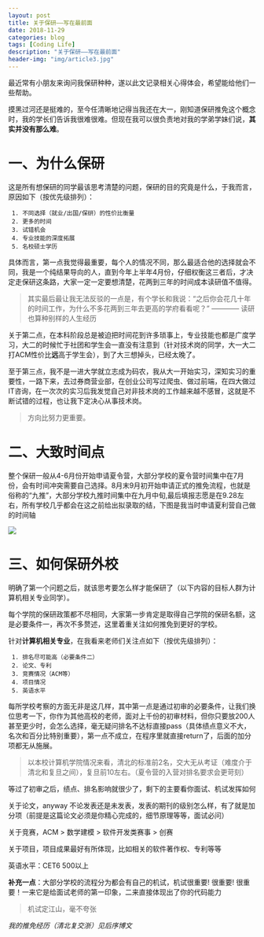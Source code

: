 ```yaml
---
layout: post
title: 关于保研——写在最前面
date: 2018-11-29
categories: blog
tags: [Coding Life]
description: "关于保研——写在最前面"
header-img: "img/article3.jpg"
---
```


最近常有小朋友来询问我保研种种，遂以此文记录相关心得体会，希望能给他们一些帮助。

摸黑过河还是挺难的，至今任清晰地记得当我还在大一，刚知道保研推免这个概念时，我的学长们告诉我很难很难。但现在我可以很负责地对我的学弟学妹们说，**其实并没有那么难**。

# 一、为什么保研
这是所有想保研的同学最该思考清楚的问题，保研的目的究竟是什么，于我而言，原因如下（按优先级排列）：
~~~
 1. 不同选择（就业/出国/保研）的性价比衡量
 2. 更多的时间
 3. 试错机会
 4. 专业技能的深度拓展
 5. 名校硕士学历
~~~
具体而言，第一点我觉得最重要，每个人的情况不同，那么最适合他的选择就会不同，我是一个纯结果导向的人，直到今年上半年4月份，仔细权衡这三者后，才决定走保研这条路，大家一定一定要想清楚，花两到三年的时间成本读研值不值得。
> 其实最后最让我无法反驳的一点是，有个学长和我说：“之后你会花几十年的时间工作，为什么不多花两到三年去更高的学府看看呢？”   ———— 读研也算种别样的人生经历

关于第二点，在本科阶段总是被迫把时间花到许多琐事上，专业技能也都是广度学习，大二的时候忙于社团和学生会一直没有注意到（针对技术岗的同学，大一大二打ACM性价比**远**高于学生会），到了大三想掉头，已经太晚了。

至于第三点，我不是一进大学就立志成为码农，我从大一开始实习，深知实习的重要性，一路下来，去过券商营业部，在创业公司写过爬虫、做过前端，在四大做过IT咨询，在一次次的实习后我发觉自己对非技术岗的工作越来越不感冒，这就是不断试错的过程，也让我下定决心从事技术岗。

> 方向比努力更重要。



# 二、大致时间点

整个保研一般从4-6月份开始申请夏令营，大部分学校的夏令营时间集中在7月份，会有时间冲突需要自己选择。8月末9月初开始申请正式的推免流程，也就是俗称的“九推”，大部分学校九推时间集中在九月中旬,最后填报志愿是在9.28左右，所有学校几乎都会在这之前给出拟录取的结，下图是我当时申请夏利营自己做的时间轴

![](https://apiao-1258505467.cos.ap-chengdu.myqcloud.com/blog_pic/%E4%BF%9D%E7%A0%947%E6%9C%88%E6%97%A5%E7%A8%8B.png?q-sign-algorithm=sha1&q-ak=AKIDDTwroDIKhucNnCTsQZr9ROB4YRyUOEdV&q-sign-time=1547984648;1547986448&q-key-time=1547984648;1547986448&q-header-list=&q-url-param-list=&q-signature=bdef7aacce3ed8ebd8942241b0ef1b88d01c5771&x-cos-security-token=77174d58be905172b4cda368c353a62cff66ecca10001)


# 三、如何保研外校
明确了第一个问题之后，就该思考要怎么样才能保研了（以下内容的目标人群为计算机相关专业同学）。

每个学院的保研政策都不尽相同，大家第一步肯定是取得自己学院的保研名额，这是必要条件一，再次不多赘述，这里着重关注如何推免到更好的学校。

针对**计算机相关专业**，在我看来老师们关注点如下（按优先级排列）：
~~~
 1. 排名尽可能高（必要条件二）
 2. 论文、专利
 3. 竞赛情况（ACM等）
 4. 项目情况
 5. 英语水平
~~~
每所学校考察的方面无非是这几样，其中第一点是通过初审的必要条件，让我们换位思考一下，你作为其他高校的老师，面对上千份的初审材料，但你只要放200人甚至更少时，会怎么选择，毫无疑问排名不达标直接pass（具体绩点意义不大，名次和百分比特别重要），第一点不成立，在程序里就直接return了，后面的加分项都无从施展。
>以本校计算机学院情况来看，清北的标准前2名，交大无从考证（难度介于清北和复旦之间），复旦前10左右。（夏令营的入营对排名要求会更苛刻）

等过了初审之后，绩点、排名影响就很少了，剩下的主要看你面试、机试发挥如何

关于论文，anyway 不论发表还是未发表，发表的期刊的级别怎么样，有了就是加分项（前提是这篇论文必须是你精心完成的，细节原理等等，面试必问）

关于竞赛，ACM > 数学建模 > 软件开发类赛事 > 创赛

关于项目，项目成果最好有所体现，比如相关的软件著作权、专利等等

英语水平：CET6 500以上

**补充一点**：大部分学校的流程分为都会有自己的机试，机试很重要! 很重要! 很重要！一来它是给面试老师的第一印象，二来直接体现出了你的代码能力
> 机试定江山，毫不夸张


*我的推免经历（清北复交浙）见后序博文*


